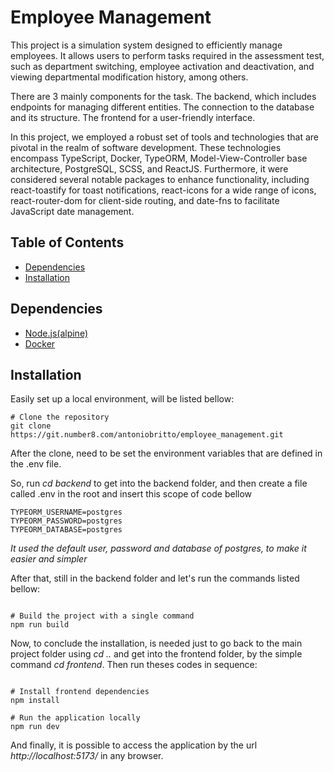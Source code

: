 # Employee Management

This project is a simulation system designed to efficiently manage employees. It allows users to perform tasks required in the assessment test, such as department switching, employee activation and deactivation, and viewing departmental modification history, among others.

There are 3 mainly components for the task. The backend, which includes endpoints for managing different entities. The connection to the database and its structure. The frontend for a user-friendly interface.

In this project, we employed a robust set of tools and technologies that are pivotal in the realm of software development. These technologies encompass TypeScript, Docker, TypeORM, Model-View-Controller base architecture, PostgreSQL, SCSS, and ReactJS. Furthermore, it were considered several notable packages to enhance functionality, including react-toastify for toast notifications, react-icons for a wide range of icons, react-router-dom for client-side routing, and date-fns to facilitate JavaScript date management.

## Table of Contents

- [Dependencies](#dependencies)
- [Installation](#installation)

## Dependencies

- [Node.js(alpine)](https://nodejs.org/en/docs)
- [Docker](https://docs.docker.com/)

## Installation

Easily set up a local environment, will be listed bellow:

```shell
# Clone the repository
git clone https://git.number8.com/antoniobritto/employee_management.git
```

After the clone, need to be set the environment variables that are defined in the .env file.

So, run *cd backend* to get into the backend folder, and then create a file called .env in the root and insert this scope of code bellow
```shell
TYPEORM_USERNAME=postgres
TYPEORM_PASSWORD=postgres
TYPEORM_DATABASE=postgres
```
*It used the default user, password and database of postgres, to make it easier and simpler*

After that, still in the backend folder and let's run the commands listed bellow:
```shell

# Build the project with a single command
npm run build
```

Now, to conclude the installation, is needed just to go back to the main project folder using *cd ..* and get into the frontend folder, by the simple command *cd frontend*. Then run theses codes in sequence:
```shell

# Install frontend dependencies
npm install

# Run the application locally
npm run dev
```

And finally, it is possible to access the application by the url *http://localhost:5173/* in any browser.
